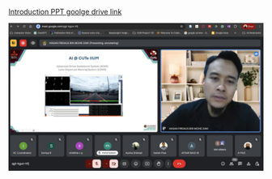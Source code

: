 [Introduction PPT goolge drive link](https://drive.google.com/file/d/1ZJ8Unvp_XAInmW59T3dQwZvT8rAyHRzT/view?usp=sharing)

[![Introduction](./intro.jpeg)](https://drive.google.com/file/d/1ZJ8Unvp_XAInmW59T3dQwZvT8rAyHRzT/view?usp=sharing)

